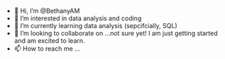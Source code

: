 - 👋 Hi, I’m @BethanyAM
- 👀 I’m interested in data analysis and coding
- 🌱 I’m currently learning data analysis (sepcifcially, SQL)
- 💞️ I’m looking to collaborate on ...not sure yet! I am just getting started and am excited to learn. 
- 📫 How to reach me ...

<!---
BethanyAM/BethanyAM is a ✨ special ✨ repository because its `README.md` (this file) appears on your GitHub profile.
You can click the Preview link to take a look at your changes.
--->

